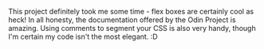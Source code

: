 This project definitely took me some time - flex boxes are certainly cool as heck!
In all honesty, the documentation offered by the Odin Project is amazing. Using comments to segment your CSS is also very handy, though I'm certain my code isn't the most elegant. :D